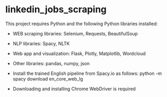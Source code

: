 # linkedin_jobs_scraping

This project requires Python and the following Python libraries installed:

* WEB scraping libraries: Selenium, Requests, BeautifulSoup

* NLP libraries: Spacy, NLTK

* Web app and visualization: Flask, Plotly, Matplotlib, Wordcloud

* Other libraries: pandas, numpy, json

* Install the trained English pipeline from Spacy.io as follows: python -m spacy download en_core_web_lg 

* Downloading and installing Chrome WebDriver is required 
